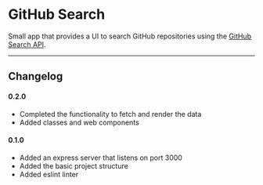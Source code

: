 # GitHub Search

Small app that provides a UI to search GitHub repositories using the [GitHub Search API](https://developer.github.com/v3/search/).

---

## Changelog

#### 0.2.0

- Completed the functionality to fetch and render the data
- Added classes and web components

#### 0.1.0

- Added an express server that listens on port 3000
- Added the basic project structure
- Added eslint linter
